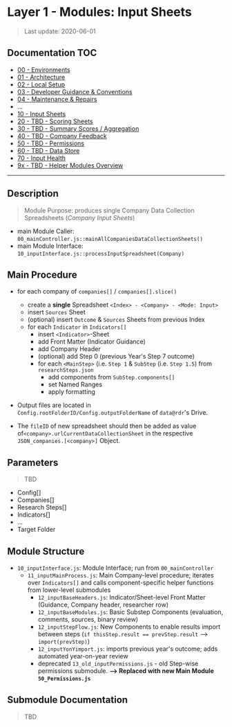 # Layer 1 - Modules: Input Sheets

> Last update: 2020-06-01

## Documentation TOC

+ [00 - Environments](00-environment.md)
+ [01 - Architecture](01-architecture.md)
+ [02 - Local Setup](02-setup.md)
+ [03 - Developer Guidance & Conventions](03-guidance-conventions.md)
+ [04 - Maintenance & Repairs](04-maintenance.md)
+ ...
+ [10 - Input Sheets](10-input-sheets-main.md)
+ [20 - TBD - Scoring Sheets](20-scoring-sheets-main.md)
+ [30 - TBD - Summary Scores / Aggregation](#)
+ [40 - TBD - Company Feedback](#)
+ [50 - TBD - Permissions](#)
+ [60 - TBD - Data Store](60-data-store-main.md)
+ [70 - Input Health](70-input-health.md)
+ [9x - TBD - Helper Modules Overview](90-helper-function.md)

---

## Description

> Module Purpose: produces single Company Data Collection Spreadsheets (*Company Input Sheets*)

+ main Module Caller: `00_mainController.js::mainAllCompaniesDataCollectionSheets()`
+ main Module Interface: `10_inputInterface.js::processInputSpreadsheet(Company)`

## Main Procedure

+ for each company of `companies[]` / `companies[].slice()`
  + create a **single** Spreadsheet `<Index> - <Company> - <Mode: Input>`
  + insert `Sources` Sheet
  + (optional) insert `Outcome` & `Sources` Sheets from previous Index
  + for each `Indicator` in `Indicators[]`
    + insert `<Indicator>`-Sheet
    + add Front Matter (Indicator Guidance)
    + add Company Header
    + (optional) add Step 0 (previous Year's Step 7 outcome)
    + for each `<MainStep>` (i.e. `Step 1` & `SubStep` (i.e. `Step 1.5`) from `researchSteps.json`
      + add components from `SubStep.components[]`
      + set Named Ranges
      + apply formatting

+ Output files are located in `Config.rootFolderID/Config.outputFolderName` of `data@rdr`'s Drive.
+ The `fileID` of new spreadsheet should then be added as value of`<company>.urlCurrentDataCollectionSheet` in the respective `JSON_companies.[<company>]` Object.

## Parameters

> TBD

+ Config[]
+ Companies[]
+ Research Steps[]
+ Indicators[]
+ ...
+ Target Folder 

## Module Structure

+ `10_inputInterface.js`: Module Interface; run from `00_mainController`
  + `11_inputMainProcess.js`: Main Company-level procedure; iterates over `Indicators[]` and calls component-specific helper functions from lower-level submodules
    + `12_inputBaseHeaders.js`: Indicator/Sheet-level Front Matter (Guidance, Company header, researcher row)
    + `12_inputBaseModules.js`: Basic Substep Components (evaluation, comments, sources, binary review)
    + `12_inputStepFlow.js`: New Components to enable results import between steps (`if thisStep.result == prevStep.result` --> `import(prevStep)`)
    + `12_inputYonYimport.js`: imports previous year's outcome; adds automated year-on-year review
    + deprecated `13_old_inputPermissions.js` - old Step-wise permissions submodule. **--> Replaced with new Main Module `50_Permissions.js`**

## Submodule Documentation

> TBD
